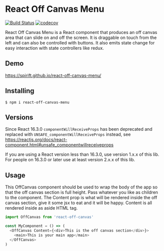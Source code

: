 # React Off Canvas Menu

[![Build Status](https://travis-ci.org/spirift/react-off-canvas-menu.png?branch=master)](https://travis-ci.org/spirift/react-off-canvas-menu)
[![codecov](https://codecov.io/gh/spirift/react-off-canvas-menu/branch/master/graph/badge.svg)](https://codecov.io/gh/spirift/react-off-canvas-menu)

React Off Canvas Menu is a React component that produces an off canvas area that can slide on and off the screen. It is draggable on touch from the left and can also be controlled with buttons. It also emits state change for easy interaction with state controllers like redux.

## Demo

https://spirift.github.io/react-off-canvas-menu/

## Installing
`$ npm i react-off-canvas-menu`

## Versions

Since React 16.3.0 `componentWillReceiveProps` has been deprecated and replaced with `UNSAFE_componentWillReceiveProps` instead, see https://reactjs.org/docs/react-component.html#unsafe_componentwillreceiveprops

If you are using a React version less than 16.3.0, use version 1.x.x of this lib. For people on 16.3.0 or later use at least version 2.x.x of this lib.

## Usage

This OffCanvas component should be used to wrap the body of the app so that the off canvas section is full height. Pass whatever you like as children to the component. The Content prop is what will be rendered inside the off canvas section, give it some jsx to eat and it will be happy. Content is all rendered inside as aside HTML tag.

``` javascript
import OffCanvas from 'react-off-canvas'

const MyComponent = () => (
  <OffCanvas Content={<div>This is the off canvas section</div>}>
    <main>This is your main app</main>
  </OffCanvas>
)
```

